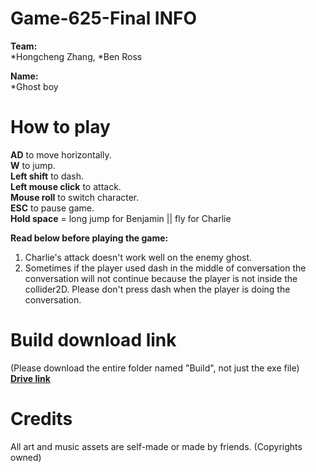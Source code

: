 # Game-625-Final INFO

**Team:** <br>
*Hongcheng Zhang, *Ben Ross <br>

**Name:** <br>
*Ghost boy<br>

# How to play
**AD** to move horizontally.<br>
**W** to jump.<br>
**Left shift** to dash.<br>
**Left mouse click** to attack.<br>
**Mouse roll** to switch character.<br>
**ESC** to pause game. <br>
**Hold space** = long jump for Benjamin || fly for Charlie <br>

**Read below before playing the game:**
1. Charlie's attack doesn't work well on the enemy ghost. <br>
2. Sometimes if the player used dash in the middle of conversation the conversation will not continue because the player is not inside the collider2D. Please don't press dash when the player is doing the conversation. 

# Build download link
(Please download the entire folder named "Build", not just the exe file) <br>
[**Drive link**](https://drive.google.com/drive/folders/1UmUn1V4HbuO0sytkH7Bhb47-yaq14HY6?usp=sharing) <br>

# Credits
All art and music assets are self-made or made by friends. (Copyrights owned) 
